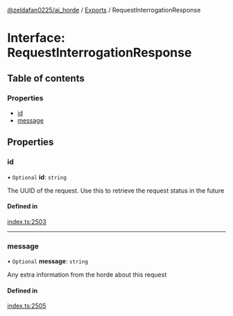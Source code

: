 [@zeldafan0225/ai_horde](../README.md) / [Exports](../modules.md) / RequestInterrogationResponse

# Interface: RequestInterrogationResponse

## Table of contents

### Properties

- [id](RequestInterrogationResponse.md#id)
- [message](RequestInterrogationResponse.md#message)

## Properties

### id

• `Optional` **id**: `string`

The UUID of the request. Use this to retrieve the request status in the future

#### Defined in

[index.ts:2503](https://github.com/ZeldaFan0225/ai_horde/blob/100bbe4/index.ts#L2503)

___

### message

• `Optional` **message**: `string`

Any extra information from the horde about this request

#### Defined in

[index.ts:2505](https://github.com/ZeldaFan0225/ai_horde/blob/100bbe4/index.ts#L2505)
